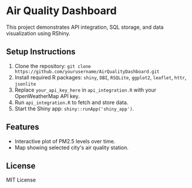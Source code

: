 # Air Quality Dashboard

This project demonstrates API integration, SQL storage, and data visualization using RShiny.

## Setup Instructions

1. Clone the repository: `git clone https://github.com/yourusername/AirQualityDashboard.git`
2. Install required R packages: `shiny`, `DBI`, `RSQLite`, `ggplot2`, `leaflet`, `httr`, `jsonlite`
3. Replace `your_api_key_here` in `api_integration.R` with your OpenWeatherMap API key.
4. Run `api_integration.R` to fetch and store data.
5. Start the Shiny app: `shiny::runApp('shiny_app')`.

## Features

- Interactive plot of PM2.5 levels over time.
- Map showing selected city's air quality station.

## License
MIT License
